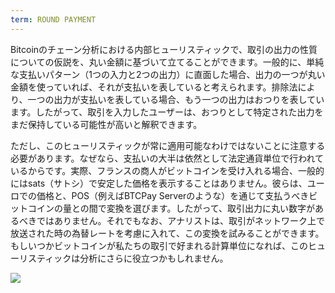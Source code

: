 ```yaml
---
term: ROUND PAYMENT
---
```


Bitcoinのチェーン分析における内部ヒューリスティックで、取引の出力の性質についての仮説を、丸い金額に基づいて立てることができます。一般的に、単純な支払いパターン（1つの入力と2つの出力）に直面した場合、出力の一つが丸い金額を使っていれば、それが支払いを表していると考えられます。排除法により、一つの出力が支払いを表している場合、もう一つの出力はおつりを表しています。したがって、取引を入力したユーザーは、おつりとして特定された出力をまだ保持している可能性が高いと解釈できます。

ただし、このヒューリスティックが常に適用可能なわけではないことに注意する必要があります。なぜなら、支払いの大半は依然として法定通貨単位で行われているからです。実際、フランスの商人がビットコインを受け入れる場合、一般的にはsats（サトシ）で安定した価格を表示することはありません。彼らは、ユーロでの価格と、POS（例えばBTCPay Serverのような）を通じて支払うべきビットコインの量との間で変換を選びます。したがって、取引出力に丸い数字があるべきではありません。それでもなお、アナリストは、取引がネットワーク上で放送された時の為替レートを考慮に入れて、この変換を試みることができます。もしいつかビットコインが私たちの取引で好まれる計算単位になれば、このヒューリスティックは分析にさらに役立つかもしれません。

![](../../dictionnaire/assets/11.png)